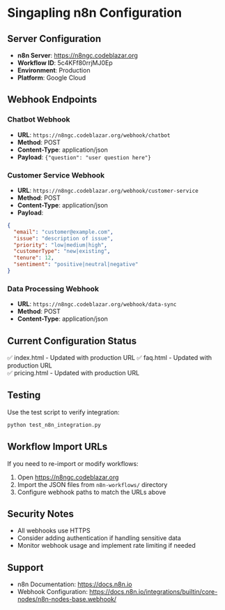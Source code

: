 # Singapling n8n Configuration

## Server Configuration
- **n8n Server**: https://n8ngc.codeblazar.org
- **Workflow ID**: 5c4KFf80rrjMJ0Ep
- **Environment**: Production
- **Platform**: Google Cloud

## Webhook Endpoints

### Chatbot Webhook
- **URL**: `https://n8ngc.codeblazar.org/webhook/chatbot`
- **Method**: POST
- **Content-Type**: application/json
- **Payload**: `{"question": "user question here"}`

### Customer Service Webhook
- **URL**: `https://n8ngc.codeblazar.org/webhook/customer-service`
- **Method**: POST
- **Content-Type**: application/json
- **Payload**: 
```json
{
  "email": "customer@example.com",
  "issue": "description of issue",
  "priority": "low|medium|high",
  "customerType": "new|existing",
  "tenure": 12,
  "sentiment": "positive|neutral|negative"
}
```

### Data Processing Webhook
- **URL**: `https://n8ngc.codeblazar.org/webhook/data-sync`
- **Method**: POST
- **Content-Type**: application/json

## Current Configuration Status
✅ index.html - Updated with production URL
✅ faq.html - Updated with production URL  
✅ pricing.html - Updated with production URL

## Testing
Use the test script to verify integration:
```bash
python test_n8n_integration.py
```

## Workflow Import URLs
If you need to re-import or modify workflows:
1. Open https://n8ngc.codeblazar.org
2. Import the JSON files from `n8n-workflows/` directory
3. Configure webhook paths to match the URLs above

## Security Notes
- All webhooks use HTTPS
- Consider adding authentication if handling sensitive data
- Monitor webhook usage and implement rate limiting if needed

## Support
- n8n Documentation: https://docs.n8n.io
- Webhook Configuration: https://docs.n8n.io/integrations/builtin/core-nodes/n8n-nodes-base.webhook/